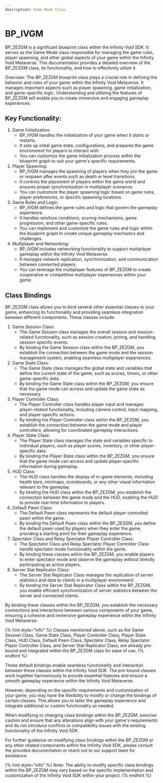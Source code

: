 ```yaml
---
description: Game Mode Class
---
```


# BP\_IVGM

BP\_ZEZGM is a significant blueprint class within the Infinity Void SDK. It serves as the Game Mode class responsible for managing the game rules, player spawning, and other global aspects of your game within the Infinity Void Metaverse. This documentation provides a detailed overview of the BP\_ZEZGM class, its functionality, and how to effectively utilize it.

Overview: The BP\_ZEZGM blueprint class plays a crucial role in defining the behavior and rules of your game within the Infinity Void Metaverse. It manages important aspects such as player spawning, game initialization, and game-specific logic. Understanding and utilizing the features of BP\_ZEZGM will enable you to create immersive and engaging gameplay experiences.

## Key Functionality:

1. Game Initialization:
   * BP\_IVGM handles the initialization of your game when it starts or restarts.
   * It sets up initial game state, configurations, and prepares the game environment for players to interact with.
   * You can customize the game initialization process within the blueprint graph to suit your game's specific requirements.
2. Player Spawning:
   * BP\_IVGM manages the spawning of players when they join the game or respawn after events such as death or level transitions.
   * It controls the placement of players within the game world and ensures proper synchronization in multiplayer scenarios.
   * You can customize the player spawning logic based on game rules, player preferences, or specific spawning locations.
3. Game Rules and Logic:
   * BP\_IVGM defines the game rules and logic that govern the gameplay experience.
   * It handles win/loss conditions, scoring mechanisms, game progression, and other game-specific rules.
   * You can implement and customize the game rules and logic within the blueprint graph to create unique gameplay mechanics and challenges.
4. Multiplayer and Networking:
   * BP\_IVGM includes networking functionality to support multiplayer gameplay within the Infinity Void Metaverse.
   * It manages network replication, synchronization, and communication between connected players.
   * You can leverage the multiplayer features of BP\_ZEZGM to create cooperative or competitive multiplayer experiences within your game.

## Class Bindings

BP\_ZEZGM class allows you to bind several other essential classes to your game, enhancing its functionality and providing seamless integration between different components. These classes include:

1. Game Session Class:
   * The Game Session class manages the overall session and session-related functionality, such as session creation, joining, and handling session-specific events.
   * By binding the Game Session class within the BP\_ZEZGM, you establish the connection between the game mode and the session management system, enabling seamless multiplayer experiences.
2. Game State Class:
   * The Game State class manages the global state and variables that define the current state of the game, such as scores, timers, or other game-specific data.
   * By binding the Game State class within the BP\_ZEZGM, you ensure that the game mode can access and update the game state as necessary.
3. Player Controller Class:
   * The Player Controller class handles player input and manages player-related functionality, including camera control, input mapping, and player-specific actions.
   * By binding the Player Controller class within the BP\_ZEZGM, you establish the connection between the game mode and player controllers, allowing for coordinated gameplay interactions.
4. Player State Class:
   * The Player State class manages the state and variables specific to individual players, such as player scores, inventory, or other player-specific data.
   * By binding the Player State class within the BP\_ZEZGM, you ensure that the game mode can access and update player-specific information during gameplay.
5. HUD Class:
   * The HUD class handles the display of in-game elements, including health bars, minimaps, scoreboards, or any other visual information relevant to the gameplay.
   * By binding the HUD class within the BP\_ZEZGM, you establish the connection between the game mode and the HUD, enabling the HUD to provide real-time information to players.
6. Default Pawn Class:
   * The Default Pawn class represents the default player-controlled pawn within the game.
   * By binding the Default Pawn class within the BP\_ZEZGM, you define the default pawn used by players when they enter the game, providing a starting point for their gameplay experience.
7. Spectator Class and Relay Spectator Player Controller Class:
   * The Spectator Class and Relay Spectator Player Controller Class handle spectator mode functionality within the game.
   * By binding these classes within the BP\_ZEZGM, you enable players to enter spectator mode and observe the gameplay without directly participating as active players.
8. Server Stat Replicator Class:
   * The Server Stat Replicator Class manages the replication of server statistics and data to clients in a multiplayer environment.
   * By binding the Server Stat Replicator Class within the BP\_ZEZGM, you enable efficient synchronization of server statistics between the server and connected clients.

By binding these classes within the BP\_ZEZGM, you establish the necessary connections and interactions between various components of your game, ensuring a cohesive and immersive gameplay experience within the Infinity Void Metaverse.

{% hint style="info" %}
Classes mentioned above, such as the Game Session Class, Game State Class, Player Controller Class, Player State Class, HUD Class, Default Pawn Class, Spectator Class, Relay Spectator Player Controller Class, and Server Stat Replicator Class, are already pre-bound and integrated within the BP\_ZEZGM class for ease of use.
{% endhint %}

These default bindings enable seamless functionality and interaction between these classes within the Infinity Void SDK. The pre-bound classes work together harmoniously to provide essential features and ensure a smooth gameplay experience within the Infinity Void Metaverse.

However, depending on the specific requirements and customization of your game, you may have the flexibility to modify or change the bindings of certain classes. This allows you to tailor the gameplay experience and integrate additional or custom functionality as needed.

When modifying or changing class bindings within the BP\_ZEZGM, exercise caution and ensure that any alterations align with your game's requirements and do not introduce conflicts or compatibility issues with the existing functionality of the Infinity Void SDK.

For further guidance on modifying class bindings within the BP\_ZEZGM or any other related components within the Infinity Void SDK, please consult the provided documentation or reach out to our support team for assistance.

{% hint style="info" %}
Note: The ability to modify specific class bindings within the BP\_ZEZGM may vary based on the specific implementation and customization of the Infinity Void SDK within your project.
{% endhint %}
